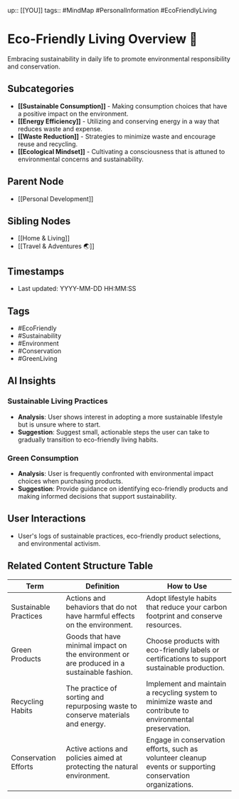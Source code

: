 
up:: [[YOU]]
tags:: #MindMap #PersonalInformation #EcoFriendlyLiving

# Eco-Friendly Living Overview 🌱

Embracing sustainability in daily life to promote environmental responsibility and conservation.

## Subcategories
- **[[Sustainable Consumption]]** - Making consumption choices that have a positive impact on the environment.
- **[[Energy Efficiency]]** - Utilizing and conserving energy in a way that reduces waste and expense.
- **[[Waste Reduction]]** - Strategies to minimize waste and encourage reuse and recycling.
- **[[Ecological Mindset]]** - Cultivating a consciousness that is attuned to environmental concerns and sustainability.

## Parent Node
- [[Personal Development]]

## Sibling Nodes
- [[Home & Living]]
- [[Travel & Adventures 🌏]]

## Timestamps
- Last updated: YYYY-MM-DD HH:MM:SS

## Tags
- #EcoFriendly
- #Sustainability
- #Environment
- #Conservation
- #GreenLiving

## AI Insights
### Sustainable Living Practices
- **Analysis**: User shows interest in adopting a more sustainable lifestyle but is unsure where to start.
- **Suggestion**: Suggest small, actionable steps the user can take to gradually transition to eco-friendly living habits.

### Green Consumption
- **Analysis**: User is frequently confronted with environmental impact choices when purchasing products.
- **Suggestion**: Provide guidance on identifying eco-friendly products and making informed decisions that support sustainability.

## User Interactions
- User's logs of sustainable practices, eco-friendly product selections, and environmental activism.


## Related Content Structure Table
| Term                  | Definition                                                          | How to Use |
|-----------------------|---------------------------------------------------------------------|-------------|
| Sustainable Practices | Actions and behaviors that do not have harmful effects on the environment. | Adopt lifestyle habits that reduce your carbon footprint and conserve resources. |
| Green Products        | Goods that have minimal impact on the environment or are produced in a sustainable fashion. | Choose products with eco-friendly labels or certifications to support sustainable production. |
| Recycling Habits      | The practice of sorting and repurposing waste to conserve materials and energy. | Implement and maintain a recycling system to minimize waste and contribute to environmental preservation. |
| Conservation Efforts  | Active actions and policies aimed at protecting the natural environment. | Engage in conservation efforts, such as volunteer cleanup events or supporting conservation organizations. |

